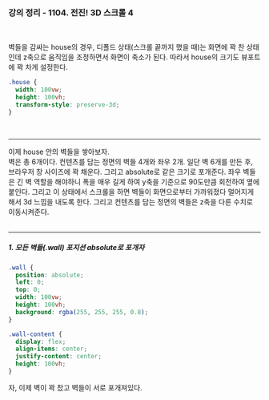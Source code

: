 ### 강의 정리 - 1104. 전진! 3D 스크롤 4

<br />

벽들을 감싸는 house의 경우, 디폴드 상태(스크롤 끝까지 했을 때)는 화면에 꽉 찬 상태인데 z축으로 움직임을 조정하면서 화면이 축소가 된다. 따라서 house의 크기도 뷰포트에 꽉 차게 설정한다.

```css
.house {
  width: 100vw;
  height: 100vh;
  transform-style: preserve-3d;
}
```

<br />

---

이제 house 안의 벽들을 쌓아보자.
<br />
벽은 총 6개이다. 컨텐츠를 담는 정면의 벽들 4개와 좌우 2개. 일단 벽 6개를 만든 후, 브라우저 창 사이즈에 꽉 채운다. 그리고 absolute로 같은 크기로 포개준다. 좌우 벽들은 긴 벽 역할을 해야하니 폭을 매우 길게 하여 y축을 기준으로 90도만큼 회전하여 옆에 붙인다. 그리고 이 상태에서 스크롤을 하면 벽들이 화면으로부터 가까워졌다 멀어지게 해서 3d 느낌을 내도록 한다. 그리고 컨텐츠를 담는 정면의 벽들은 z축을 다른 수치로 이동시켜준다.
<br />
<br />

---

##### 1. 모든 벽들(.wall) 포지션 absolute로 포개자

```css
.wall {
  position: absolute;
  left: 0;
  top: 0;
  width: 100vw;
  height: 100vh;
  background: rgba(255, 255, 255, 0.8);
}

.wall-content {
  display: flex;
  align-items: center;
  justify-content: center;
  height: 100vh;
}
```

자, 이제 벽이 꽉 찼고 벽들이 서로 포개져있다.

<br />
